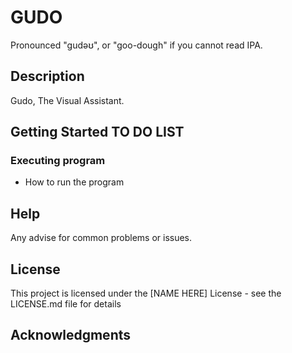 # GUDO

Pronounced "gudəʊ", or "goo-dough" if you cannot read IPA.

## Description

Gudo, The Visual Assistant.

## Getting Started TO DO LIST


### Executing program

* How to run the program

## Help

Any advise for common problems or issues.

## License

This project is licensed under the [NAME HERE] License - see the LICENSE.md file for details

## Acknowledgments
